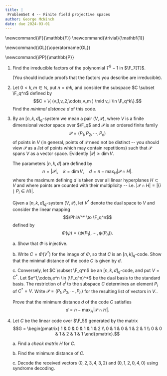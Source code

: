 ```yaml
---
title: |
 ProblemSet 4 -- Finite field projective spaces
author: George McNinch
date: due 2024-03-01
---
```


\newcommand{\F}{\mathbb{F}}
\newcommand{\trivial}{\mathbf{1}}

\newcommand{\GL}{\operatorname{GL}}

\newcommand{\PP}{\mathbb{P}}

1. Find the irreducible factors of the polynomial $T^9 - 1$ in
   $\F_7[T]$.
   
   (You should include proofs that the factors you describe are
   irreducible).
   

2. Let $0 < k,m \in \mathbb{N}$, put $n =mk$, and consider the subspace $C
   \subset \F_q^n$ defined by $$C = \{ (v_1,v_2,\cdots,v_m ) \mid v_i
   \in \F_q^k\}.$$ Find the *minimal distance* $d$ of this code.
   
3. By an $[n,k,d]_q$-system we mean a pair $(V,\mathcal{P})$, where
   $V$ is a finite dimensional vector space over $\F_q$ and
   $\mathcal{P}$ is an ordered finite family $$\mathcal{P} =
   (P_1,P_2,\cdots,P_n)$$ of points in $V$ (in general, points of
   $\mathcal{P}$ need not be distinct -- you should view $\mathcal{P}$
   as a *list* of points which may contain repetitions) such that
   $\mathcal{P}$ spans $V$ as a vector space. Evidently $|\mathcal{P}|
   \ge \dim V$.
   
   The parameters $[n,k,d]$ are defined by $$n = |\mathcal{P}|, \quad
   k = \dim V, \quad d = n - \max_H |\mathcal{P} \cap H|.$$
   where the maximum defining $d$ is taken over all linear hyperplanes
   $H \subset V$ and where points are counted with their multiplicity --
   i.e. $|\mathcal{P}  \cap H| = |\{i \mid P_i \in H \}|$.
   
   Gjven a $[n,k,d]_q$-system $(V,\mathcal{P})$, let $V^*$ denote the
   dual space to $V$ and consider the linear mapping
   $$\Phi:V^* \to \F_q^n$$
   defined by $$\Phi(\psi) = (\psi(P_1),\cdots,\psi(P_n)).$$
   
   a. Show that $\Phi$ is injective.
   
   b. Write $C = \Phi(V^*)$ for the image of $\Phi$, so that $C$ is an
      $[n,k]_q$-code. Show that the minimal distance of the code $C$
      is given by $d$.
	  
   c. Conversely, let $C \subset \F_q^n$ be an $[n,k,d]_q$-code, and
      put $V = C^*$. Let $e^1,\cdots,e^n \in (\F_q^n)^*$ be the dual
      basis to the standard basis.  The restriction of $e^i$ to the
      subspace $C$ determines an element $P_i$ of $C^* = V$. Write
      $\mathcal{P} = (P_1,P_2,\cdots,P_n)$ for the resulting list of vectors in $V$..
	  
	  Prove that the minimum distance $d$ of the code $C$ satisfies $$d =
      n - \max_H | \mathcal{P} \cap H |.$$
   

4. Let $C$ be the linear code over $\F_5$ generated by the matrix
   $$G = \begin{pmatrix}
   1 & 0 & 0 & 1 & 1 & 2 \\
   0 & 1 & 0 & 1 & 2 & 1 \\
   0 & 0 & 1 & 2 & 1 & 1
   \end{pmatrix}.$$
   
   a. Find a *check matrix* $H$ for $C$.
   
   b. Find the minimum distance of $C$.
   
   c. Decode the received vectors $(0,2,3,4,3,2)$
      and $(0,1,2,0,4,0)$ using
      syndrome decoding.

